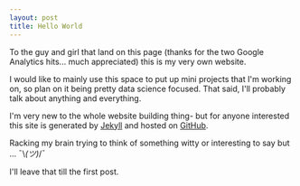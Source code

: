 ```yaml
---
layout: post
title: Hello World
---
```


To the guy and girl that land on this page (thanks for the two Google Analytics hits... much appreciated) this is my very own website.

I would like to mainly use this space to put up mini projects that I'm working on, so plan on it being pretty data science focused. That said, I'll probably talk about anything and everything.

I'm very new to the whole website building thing- but for anyone interested this site is generated by [Jekyll](https://jekyllrb.com/) and hosted on [GitHub](https://github.com/).

Racking my brain trying to think of something witty or interesting to say but ... ¯\\_(ツ)_/¯

I'll leave that till the first post.